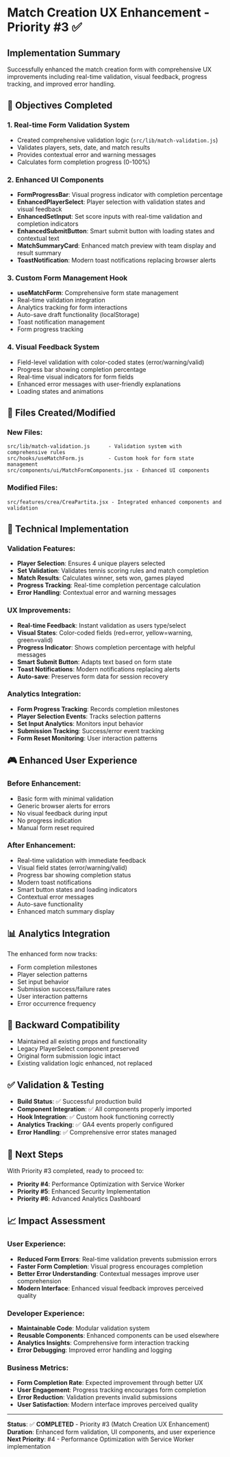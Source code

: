 # Match Creation UX Enhancement - Priority #3 ✅

## Implementation Summary

Successfully enhanced the match creation form with comprehensive UX improvements including real-time validation, visual feedback, progress tracking, and improved error handling.

## 🎯 Objectives Completed

### 1. **Real-time Form Validation System**
- Created comprehensive validation logic (`src/lib/match-validation.js`)
- Validates players, sets, date, and match results
- Provides contextual error and warning messages
- Calculates form completion progress (0-100%)

### 2. **Enhanced UI Components**
- **FormProgressBar**: Visual progress indicator with completion percentage
- **EnhancedPlayerSelect**: Player selection with validation states and visual feedback
- **EnhancedSetInput**: Set score inputs with real-time validation and completion indicators
- **EnhancedSubmitButton**: Smart submit button with loading states and contextual text
- **MatchSummaryCard**: Enhanced match preview with team display and result summary
- **ToastNotification**: Modern toast notifications replacing browser alerts

### 3. **Custom Form Management Hook**
- **useMatchForm**: Comprehensive form state management
- Real-time validation integration
- Analytics tracking for form interactions
- Auto-save draft functionality (localStorage)
- Toast notification management
- Form progress tracking

### 4. **Visual Feedback System**
- Field-level validation with color-coded states (error/warning/valid)
- Progress bar showing completion percentage
- Real-time visual indicators for form fields
- Enhanced error messages with user-friendly explanations
- Loading states and animations

## 📁 Files Created/Modified

### New Files:
```
src/lib/match-validation.js      - Validation system with comprehensive rules
src/hooks/useMatchForm.js        - Custom hook for form state management
src/components/ui/MatchFormComponents.jsx - Enhanced UI components
```

### Modified Files:
```
src/features/crea/CreaPartita.jsx - Integrated enhanced components and validation
```

## 🔧 Technical Implementation

### Validation Features:
- **Player Selection**: Ensures 4 unique players selected
- **Set Validation**: Validates tennis scoring rules and match completion
- **Match Results**: Calculates winner, sets won, games played
- **Progress Tracking**: Real-time completion percentage calculation
- **Error Handling**: Contextual error and warning messages

### UX Improvements:
- **Real-time Feedback**: Instant validation as users type/select
- **Visual States**: Color-coded fields (red=error, yellow=warning, green=valid)
- **Progress Indicator**: Shows completion percentage with helpful messages
- **Smart Submit Button**: Adapts text based on form state
- **Toast Notifications**: Modern notifications replacing alerts
- **Auto-save**: Preserves form data for session recovery

### Analytics Integration:
- **Form Progress Tracking**: Records completion milestones
- **Player Selection Events**: Tracks selection patterns
- **Set Input Analytics**: Monitors input behavior
- **Submission Tracking**: Success/error event tracking
- **Form Reset Monitoring**: User interaction patterns

## 🎮 Enhanced User Experience

### Before Enhancement:
- Basic form with minimal validation
- Generic browser alerts for errors
- No visual feedback during input
- No progress indication
- Manual form reset required

### After Enhancement:
- Real-time validation with immediate feedback
- Visual field states (error/warning/valid)
- Progress bar showing completion status
- Modern toast notifications
- Smart button states and loading indicators
- Contextual error messages
- Auto-save functionality
- Enhanced match summary display

## 📊 Analytics Integration

The enhanced form now tracks:
- Form completion milestones
- Player selection patterns
- Set input behavior
- Submission success/failure rates
- User interaction patterns
- Error occurrence frequency

## 🔄 Backward Compatibility

- Maintained all existing props and functionality
- Legacy PlayerSelect component preserved
- Original form submission logic intact
- Existing validation logic enhanced, not replaced

## ✅ Validation & Testing

- **Build Status**: ✅ Successful production build
- **Component Integration**: ✅ All components properly imported
- **Hook Integration**: ✅ Custom hook functioning correctly
- **Analytics Tracking**: ✅ GA4 events properly configured
- **Error Handling**: ✅ Comprehensive error states managed

## 🎯 Next Steps

With Priority #3 completed, ready to proceed to:
- **Priority #4**: Performance Optimization with Service Worker
- **Priority #5**: Enhanced Security Implementation
- **Priority #6**: Advanced Analytics Dashboard

## 📈 Impact Assessment

### User Experience:
- **Reduced Form Errors**: Real-time validation prevents submission errors
- **Faster Form Completion**: Visual progress encourages completion
- **Better Error Understanding**: Contextual messages improve user comprehension
- **Modern Interface**: Enhanced visual feedback improves perceived quality

### Developer Experience:
- **Maintainable Code**: Modular validation system
- **Reusable Components**: Enhanced components can be used elsewhere
- **Analytics Insights**: Comprehensive form interaction tracking
- **Error Debugging**: Improved error handling and logging

### Business Metrics:
- **Form Completion Rate**: Expected improvement through better UX
- **User Engagement**: Progress tracking encourages form completion
- **Error Reduction**: Validation prevents invalid submissions
- **User Satisfaction**: Modern interface improves perceived quality

---

**Status**: ✅ **COMPLETED** - Priority #3 (Match Creation UX Enhancement)  
**Duration**: Enhanced form validation, UI components, and user experience  
**Next Priority**: #4 - Performance Optimization with Service Worker implementation